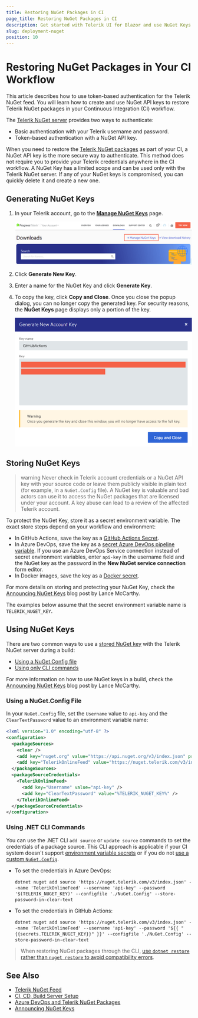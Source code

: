 ```yaml
---
title: Restoring NuGet Packages in CI
page_title: Restoring NuGet Packages in CI
description: Get started with Telerik UI for Blazor and use NuGet Keys to authenticate with the Telerik NuGet server and restore packages in your CI or desktop environment.
slug: deployment-nuget
position: 10
---
```


# Restoring NuGet Packages in Your CI Workflow

This article describes how to use token-based authentication for the Telerik NuGet feed. You will learn how to create and use NuGet API keys to restore Telerik NuGet packages in your Continuous Integration (CI) workflow.

The [Telerik NuGet server](slug:installation/nuget) provides two ways to authenticate:

* Basic authentication with your Telerik username and password.
* Token-based authentication with a NuGet API key.

When you need to restore the [Telerik NuGet packages](slug:getting-started/what-you-need#nuget-packages) as part of your CI, a NuGet API key is the more secure way to authenticate. This method does not require you to provide your Telerik credentials anywhere in the CI workflow. A NuGet Key has a limited scope and can be used only with the Telerik NuGet server. If any of your NuGet keys is compromised, you can quickly delete it and create a new one.


## Generating NuGet Keys

1. In your Telerik account, go to the [**Manage NuGet Keys**](https://www.telerik.com/account/downloads/nuget-keys) page.

    ![Manage NuGet Keys](../deployment/images/manage-nuget-keys.png)

1. Click **Generate New Key**.

1. Enter a name for the NuGet Key and click **Generate Key**.

1. To copy the key, click **Copy and Close**. Once you close the popup dialog, you can no longer copy the generated key. For security reasons, the **NuGet Keys** page displays only a portion of the key.

    ![Copy Generated NuGet Key](../deployment/images/copy-nuget-key.png)


## Storing NuGet Keys

>warning Never check in Telerik account credentials or a NuGet API key with your source code or leave them publicly visible in plain text (for example, in a `NuGet.Config` file). A NuGet key is valuable and bad actors can use it to access the NuGet packages that are licensed under your account. A key abuse can lead to a review of the affected Telerik account.

To protect the NuGet Key, store it as a secret environment variable. The exact store steps depend on your workflow and environment:

* In GitHub Actions, save the key as a [GitHub Actions Secret](https://docs.github.com/en/actions/security-guides/using-secrets-in-github-actions).
* In Azure DevOps, save the key as a [secret Azure DevOps pipeline variable](https://learn.microsoft.com/en-us/azure/devops/pipelines/process/set-secret-variables). If you use an Azure DevOps Service connection instead of secret environment variables, enter `api-key` in the username field and the NuGet key as the password in the **New NuGet service connection** form editor.
* In Docker images, save the key as a [Docker secret](https://docs.docker.com/tags/secrets/).

For more details on storing and protecting your NuGet Key, check the [Announcing NuGet Keys](https://www.telerik.com/blogs/announcing-nuget-keys) blog post by Lance McCarthy.

The examples below assume that the secret environment variable name is `TELERIK_NUGET_KEY`.


## Using NuGet Keys

There are two common ways to use a [stored NuGet key](#storing-nuget-keys) with the Telerik NuGet server during a build:

* [Using a NuGet.Config file](#using-a-nuget-config-file)
* [Using only CLI commands](#using-net-cli-commands)

For more information on how to use NuGet keys in a build, check the [Announcing NuGet Keys](https://www.telerik.com/blogs/announcing-nuget-keys) blog post by Lance McCarthy.

### Using a NuGet.Config File

In your `NuGet.Config` file, set the `Username` value to `api-key` and the `ClearTextPassword` value to an environment variable name:

<div class="skip-repl"></div>

````XML
<?xml version="1.0" encoding="utf-8" ?>
<configuration>
  <packageSources>
    <clear />
    <add key="nuget.org" value="https://api.nuget.org/v3/index.json" protocolVersion="3" />
    <add key="TelerikOnlineFeed" value="https://nuget.telerik.com/v3/index.json" protocolVersion="3" />
  </packageSources>
  <packageSourceCredentials>
    <TelerikOnlineFeed>
      <add key="Username" value="api-key" />
      <add key="ClearTextPassword" value="%TELERIK_NUGET_KEY%" />
    </TelerikOnlineFeed>
  </packageSourceCredentials>
</configuration>
````

### Using .NET CLI Commands

You can use the .NET CLI `add source` or `update source` commands to set the credentials of a package source. This CLI approach is applicable if your CI system doesn't support [environment variable secrets](#storing-nuget-keys) or if you do not [use a custom `NuGet.Config`](#using-a-nuget-config-file).

* To set the credentials in Azure DevOps:

    ````SH.skip-repl
    dotnet nuget add source 'https://nuget.telerik.com/v3/index.json' --name 'TelerikOnlineFeed' --username 'api-key' --password '$(TELERIK_NUGET_KEY)' --configfile './NuGet.Config' --store-password-in-clear-text
    ````

* To set the credentials in GitHub Actions:

    ````SH.skip-repl
    dotnet nuget add source 'https://nuget.telerik.com/v3/index.json' --name 'TelerikOnlineFeed' --username 'api-key' --password '${{ "{{secrets.TELERIK_NUGET_KEY}}" }}' --configfile './NuGet.Config' --store-password-in-clear-text
    ````

> When restoring NuGet packages through the CLI, [use `dotnet restore` rather than `nuget restore` to avoid compatibility errors](slug:common-kb-package-telerik-pivot-not-compatible-with-netframework).


## See Also

* [Telerik NuGet Feed](slug:installation/nuget)
* [CI, CD, Build Server Setup](slug:deployment-ci-cd-build-pc)
* [Azure DevOps and Telerik NuGet Packages](https://www.telerik.com/blogs/azure-devops-and-telerik-nuget-packages)
* [Announcing NuGet Keys](https://www.telerik.com/blogs/announcing-nuget-keys)
